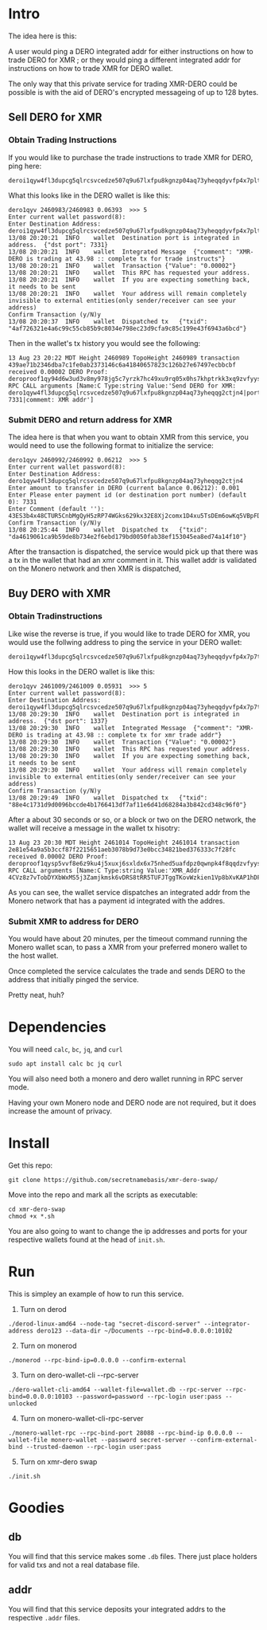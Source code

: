 # Intro
The idea here is this:

A user would ping a DERO integrated addr for either instructions on how to trade DERO for XMR ; or they would ping a different integrated addr for instructions on how to trade XMR for DERO wallet.

The only way that this private service for trading XMR-DERO could be possible is with the aid of DERO's encrypted messageing of up to 128 bytes.

## Sell DERO for XMR

### Obtain Trading Instructions

If you would like to purchase the trade instructions to trade XMR for DERO, ping here:
```
deroi1qyw4fl3dupcg5qlrcsvcedze507q9u67lxfpu8kgnzp04aq73yheqqdyvfp4x7pltpx4yt2yg4fy7grfwvs8gunpv35kueeqv96zqdpn9cunsgp68gsxxmmdwpkx2ar9yp68sgrxdaezqarjv9jx2grfdeehgun4vd68xcjy25v3egmzfe2sqcjk25pqtz8g55
```

What this looks like in the DERO wallet is like this:
```
dero1qyv 2460983/2460983 0.06393  >>> 5
Enter current wallet password(8): 
Enter Destination Address: deroi1qyw4fl3dupcg5qlrcsvcedze507q9u67lxfpu8kgnzp04aq73yheqqdyvfp4x7pltpx4yt2yg4fy7grfwvs8gunpv35kueeqv96zqdpn9cunsgp68gsxxmmdwpkx2ar9yp68sgrxdaezqarjv9jx2grfdeehgun4vd68xcjy25v3egmzfe2sqcjk25pqtz8g55
13/08 20:20:21	INFO	wallet	Destination port is integrated in address.	{"dst port": 7331}
13/08 20:20:21	INFO	wallet	Integrated Message	{"comment": "XMR-DERO is trading at 43.98 :: complete tx for trade instructs"}
13/08 20:20:21	INFO	wallet	Transaction	{"Value": "0.00002"}
13/08 20:20:21	INFO	wallet	This RPC has requested your address.
13/08 20:20:21	INFO	wallet	If you are expecting something back, it needs to be sent
13/08 20:20:21	INFO	wallet	Your address will remain completely invisible to external entities(only sender/receiver can see your address)
Confirm Transaction (y/N)y
13/08 20:20:37	INFO	wallet	Dispatched tx	{"txid": "4af726321e4a6c99c55cb85b9c8034e798ec23d9cfa9c85c199e43f6943a6bcd"}
```
Then in the wallet's tx history you would see the following:
```
13 Aug 23 20:22 MDT Height 2460989 TopoHeight 2460989 transaction 439ae71b2346dba7c1fe0ab2373146c6a41840657823c126b27e67497ecbbcbf received 0.00002 DERO Proof: deroproof1qy94d6w3ud3v8my978jg5c7yrzk7hc49xu9rq05x0hs7khptrkk3xq9zvfyyskpqw9ylegtj0v4phg6qcw3f3smdwx0ksx6cxnka2t05055hwr5xt7uky4j4qg3vcz30 RPC CALL arguments [Name:C Type:string Value:'Send DERO for XMR: dero1qyw4fl3dupcg5qlrcsvcedze507q9u67lxfpu8kgnzp04aq73yheqqg2ctjn4|port 7331|commemt: XMR addr'] 
```

### Submit DERO and return address for XMR 
The idea here is that when you want to obtain XMR from this service, you would need to use the following format to initialize the service: 
```
dero1qyv 2460992/2460992 0.06212  >>> 5
Enter current wallet password(8): 
Enter Destination Address: dero1qyw4fl3dupcg5qlrcsvcedze507q9u67lxfpu8kgnzp04aq73yheqqg2ctjn4
Enter amount to transfer in DERO (current balance 0.06212): 0.001
Enter Please enter payment id (or destination port number) (default 0): 7331
Enter Comment (default ''): 43ES3b4x48CTUR5CnbMgQyH5zRP74WGks629kx32E8Xj2comx1D4xu5TsDEm6owKq5VBpFDdguEtHiPZE1TcoGor5RviTC5
Confirm Transaction (y/N)y
13/08 20:25:44	INFO	wallet	Dispatched tx	{"txid": "da4619061ca9b59de8b734e2f6ebd179bd0050fab38ef153045ea8ed74a14f10"}
``` 
After the transaction is dispatched, the service would pick up that there was a tx in the wallet that had an xmr comment in it. This wallet addr is validated on the Monero network and then XMR is dispatched,

## Buy DERO with XMR
### Obtain Tradinstructions

Like wise the reverse is true, if you would like to trade DERO for XMR, you would use the follwing address to ping the service in your DERO wallet:
```
deroi1qyw4fl3dupcg5qlrcsvcedze507q9u67lxfpu8kgnzp04aq73yheqqdyvfp4x7p7tpx4yt2yg4fy7grfwvs8gunpv35kueeqv96zqdpn9cunsgp68gsxxmmdwpkx2ar9yp68sgrxdaezq7rdwgs8gunpv3jjqctyv3exy3z4ryznjcjw25qxy4j4qgk69vgy
```
How this looks in the DERO wallet is like this:
```
dero1qyv 2461009/2461009 0.05931  >>> 5
Enter current wallet password(8): 
Enter Destination Address: deroi1qyw4fl3dupcg5qlrcsvcedze507q9u67lxfpu8kgnzp04aq73yheqqdyvfp4x7p7tpx4yt2yg4fy7grfwvs8gunpv35kueeqv96zqdpn9cunsgp68gsxxmmdwpkx2ar9yp68sgrxdaezq7rdwgs8gunpv3jjqctyv3exy3z4ryznjcjw25qxy4j4qgk69vgy
13/08 20:29:30	INFO	wallet	Destination port is integrated in address.	{"dst port": 1337}
13/08 20:29:30	INFO	wallet	Integrated Message	{"comment": "XMR-DERO is trading at 43.98 :: complete tx for xmr trade addr"}
13/08 20:29:30	INFO	wallet	Transaction	{"Value": "0.00002"}
13/08 20:29:30	INFO	wallet	This RPC has requested your address.
13/08 20:29:30	INFO	wallet	If you are expecting something back, it needs to be sent
13/08 20:29:30	INFO	wallet	Your address will remain completely invisible to external entities(only sender/receiver can see your address)
Confirm Transaction (y/N)y
13/08 20:29:49	INFO	wallet	Dispatched tx	{"txid": "88e4c1731d9d0096bccde4b1766413df7af11e6d41d68284a3b842cd348c96f0"}

```
After a about 30 seconds or so, or a block or two on the DERO network, the wallet will receive a message in the wallet tx hisotry: 
```
13 Aug 23 20:30 MDT Height 2461014 TopoHeight 2461014 transaction 2e81e54a9a5b3ccf87f2215651aeb3078b9d73e0bcc34821bed376333c7f28fc received 0.00002 DERO Proof: deroproof1qysp5vvf8e6z9ku4j5xuxj6sxldx6x75nhed5uafdpz0qwnpk4f8qqdzvfyyskpqphrhxy645vuwmk0j6vpdr8q452q6yrq9v9wct3nu8r8jsz24geqxy4j4qguyght2 RPC CALL arguments [Name:C Type:string Value:'XMR_Addr 4CVz8z7vTobDYXbWxMS5j3Zamjkmsk6vDRS8tRR5TUFJTggTKovWzkien1Vp8bXvKAP1hDFJwZjxUgRqjfmY9sNPP8jRXzEr56F6dK3y9q'] 
```
As you can see, the wallet service dispatches an integrated addr from the Monero network that has a payment id integrated with the addres. 

### Submit XMR to address for DERO 

You would have about 20 minutes, per the timeout command running the Monero wallet scan, to pass a XMR from your preferred monero wallet to the host wallet. 

Once completed the service calculates the trade and sends DERO to the address that initially pinged the service. 

Pretty neat, huh?

# Dependencies
You will need `calc`, `bc`, `jq`, and `curl`
```
sudo apt install calc bc jq curl
```
You will also need both a monero and dero wallet running in RPC server mode.

Having your own Monero node and DERO node are not required, but it does increase the amount of privacy. 

# Install
Get this repo:
```
git clone https://github.com/secretnamebasis/xmr-dero-swap/
```

Move into the repo and mark all the scripts as executable:
```
cd xmr-dero-swap
chmod +x *.sh
```

You are also going to want to change the ip addresses and ports for your respective wallets found at the head of  `init.sh`. 

# Run
This is simpley an example of how to run this service. 

1. Turn on derod
```
./derod-linux-amd64 --node-tag "secret-discord-server" --integrator-address dero123 --data-dir ~/Documents --rpc-bind=0.0.0.0:10102 
```
2. Turn on monerod
```
./monerod --rpc-bind-ip=0.0.0.0 --confirm-external
```
3. Turn on dero-wallet-cli --rpc-server
```
./dero-wallet-cli-amd64 --wallet-file=wallet.db --rpc-server --rpc-bind=0.0.0.0:10103 --password=password --rpc-login user:pass --unlocked
```
4. Turn on monero-wallet-cli-rpc-server
```
./monero-wallet-rpc --rpc-bind-port 28088 --rpc-bind-ip 0.0.0.0 --wallet-file monero-wallet --password secret-server --confirm-external-bind --trusted-daemon --rpc-login user:pass
```
5. Turn on xmr-dero swap
```
./init.sh
```

# Goodies
## db
You will find that this service makes some `.db` files. There just place holders for valid txs and not a real database file. 

## addr
You will find that this service deposits your integrated addrs to the respective `.addr` files.


